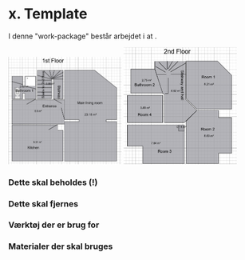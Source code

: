 # x. Template


I denne "work-package" består arbejdet i at . 

<p float="left">
  <img src="figures/1stFloor.png" alt="1. sal" width="45%" />
  <img src="figures/2ndFloor.png" alt="2. sal" width="45%" />
</p>


### Dette skal beholdes (!)




### Dette skal fjernes


### Værktøj der er brug for



### Materialer der skal bruges
